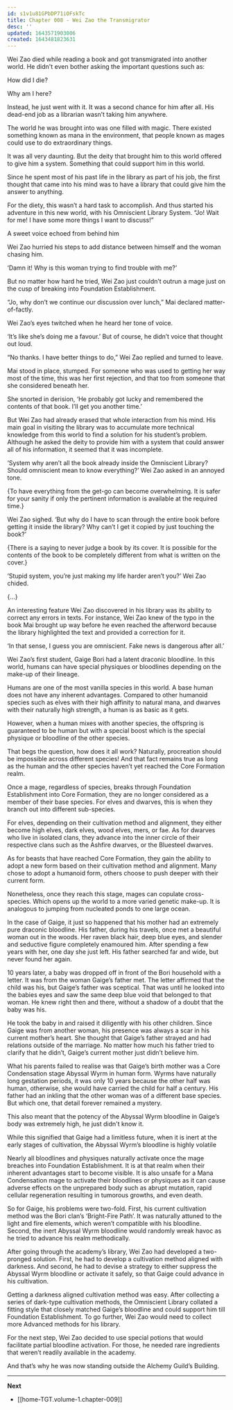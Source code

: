 ```yaml
---
id: s1v1u81GPbDP71iOFskTc
title: Chapter 008 - Wei Zao the Transmigrator
desc: ''
updated: 1643571903006
created: 1643481823631
---
```


Wei Zao died while reading a book and got transmigrated into another world. He didn't even bother asking the important questions such as: 

How did I die?

Why am I here?

Instead, he just went with it.  It was a second chance for him after all. His dead-end job as a librarian wasn’t taking him anywhere.

The world he was brought into was one filled with magic. There existed something known as mana in the environment, that people known as mages could use to do extraordinary things. 

It was all very daunting. But the deity that brought him to this world offered to give him a system. Something that could support him in this world.

Since he spent most of his past life in the library as part of his job, the first thought that came into his mind was to have a library that could give him the answer to anything.

For the diety, this wasn’t a hard task to accomplish. And thus started his adventure in this new world, with his Omniscient Library System.
“Jo! Wait for me! I have some more things I want to discuss!”

A sweet voice echoed from behind him

Wei Zao hurried his steps to add distance between himself and the woman chasing him.

‘Damn it! Why is this woman trying to find trouble with me?’

But no matter how hard he tried, Wei Zao just couldn’t outrun a mage just on the cusp of breaking into Foundation Establishment.

“Jo, why don’t we continue our discussion over lunch,” Mai declared matter-of-factly.

Wei Zao’s eyes twitched when he heard her tone of voice.

‘It’s like she’s doing me a favour.’ But of course, he didn’t voice that thought out loud.

“No thanks. I have better things to do,” Wei Zao replied and turned to leave.

Mai stood in place, stumped. For someone who was used to getting her way most of the time, this was her first rejection, and that too from someone that she considered beneath her.

She snorted in derision, ‘He probably got lucky and remembered the contents of that book. I’ll get you another time.’


But Wei Zao had already erased that whole interaction from his mind. His main goal in visiting the library was to accumulate more technical knowledge from this world to find a solution for his student’s problem. Although he asked the deity to provide him with a system that could answer all of his information, it seemed that it was incomplete.

‘System why aren’t all the book already inside the Omniscient Library? Should omniscient mean to know everything?’ Wei Zao asked in an annoyed tone.

{To have everything from the get-go can become overwhelming. It is safer for your sanity if only the pertinent information is available at the required time.}

Wei Zao sighed. ‘But why do I have to scan through the entire book before getting it inside the library? Why can’t I get it copied by just touching the book?’

{There is a saying to never judge a book by its cover. It is possible for the contents of the book to be completely different from what is written on the cover.}

‘Stupid system, you’re just making my life harder aren’t you?’ Wei Zao chided.

{…}

An interesting feature Wei Zao discovered in his library was its ability to correct any errors in texts. For instance, Wei Zao knew of the typo in the book Mai brought up way before he even reached the afterword because the library highlighted the text and provided a correction for it.

‘In that sense, I guess you are omniscient. Fake news is dangerous after all.’

Wei Zao’s first student, Gaige Bori had a latent draconic bloodline. In this world, humans can have special physiques or bloodlines depending on the make-up of their lineage.

Humans are one of the most vanilla species in this world. A base human does not have any inherent advantages. Compared to other humanoid species such as elves with their high affinity to natural mana, and dwarves with their naturally high strength, a human is as basic as it gets.

However, when a human mixes with another species, the offspring is guaranteed to be human but with a special boost which is the special physique or bloodline of the other species.

That begs the question, how does it all work? Naturally, procreation should be impossible across different species! And that fact remains true as long as the human and the other species haven’t yet reached the Core Formation realm.

Once a mage, regardless of species, breaks through Foundation Establishment into Core Formation, they are no longer considered as a member of their base species. For elves and dwarves, this is when they branch out into different sub-species. 

For elves, depending on their cultivation method and alignment, they either become high elves, dark elves, wood elves, mers, or fae. As for dwarves who live in isolated clans, they advance into the inner circle of their respective clans such as the Ashfire dwarves, or the Bluesteel dwarves.

As for beasts that have reached Core Formation, they gain the ability to adopt a new form based on their cultivation method and alignment. Many chose to adopt a humanoid form, others choose to push deeper with their current form.

Nonetheless, once they reach this stage, mages can copulate cross-species. Which opens up the world to a more varied genetic make-up. It is analogous to jumping from nucleated ponds to one large ocean.

In the case of Gaige, it just so happened that his mother had an extremely pure draconic bloodline. His father, during his travels, once met a beautiful woman out in the woods. Her raven black hair, deep blue eyes, and slender and seductive figure completely enamoured him. After spending a few years with her, one day she just left. His father searched far and wide, but never found her again.

10 years later, a baby was dropped off in front of the Bori household with a letter. It was from the woman Gaige’s father met. The letter affirmed that the child was his, but Gaige’s father was sceptical. That was until he looked into the babies eyes and saw the same deep blue void that belonged to that woman. He knew right then and there, without a shadow of a doubt that the baby was his.

He took the baby in and raised it diligently with his other children. Since Gaige was from another woman, his presence was always a scar in his current mother’s heart. She thought that Gaige’s father strayed and had relations outside of the marriage. No matter how much his father tried to clarify that he didn’t, Gaige’s current mother just didn’t believe him.

What his parents failed to realise was that Gaige’s birth mother was a Core Condensation stage Abyssal Wyrm in human form. Wyrms have naturally long gestation periods, it was only 10 years because the other half was human, otherwise, she would have carried the child for half a century. His father had an inkling that the other woman was of a different base species. But which one, that detail forever remained a mystery.

This also meant that the potency of the Abyssal Wyrm bloodline in Gaige’s body was extremely high, he just didn't know it.

While this signified that Gaige had a limitless future, when it is inert at the early stages of cultivation, the Abyssal Wyrm’s bloodline is highly volatile 

Nearly all bloodlines and physiques naturally activate once the mage breaches into Foundation Establishment. It is at that realm when their inherent advantages start to become visible. It is also unsafe for a Mana Condensation mage to activate their bloodlines or physiques as it can cause adverse effects on the unprepared body such as abrupt mutation, rapid cellular regeneration resulting in tumorous growths, and even death.

So for Gaige, his problems were two-fold. First, his current cultivation method was the Bori clan’s ‘Bright-Fire Path’. It was naturally attuned to the light and fire elements, which weren’t compatible with his bloodline. Second, the inert Abyssal Wyrm bloodline would randomly wreak havoc as he tried to advance his realm methodically.

After going through the academy’s library, Wei Zao had developed a two-pronged solution. First, he had to develop a cultivation method aligned with darkness. And second, he had to devise a strategy to either suppress the Abyssal Wyrm bloodline or activate it safely, so that Gaige could advance in his cultivation.

Getting a darkness aligned cultivation method was easy. After collecting a series of dark-type cultivation methods, the Omniscient Library collated a fitting style that closely matched Gaige’s bloodline and could support him till Foundation Establishment. To go further, Wei Zao would need to collect more Advanced methods for his library.

For the next step, Wei Zao decided to use special potions that would facilitate partial bloodline activation. For those, he needed rare ingredients that weren’t readily available in the academy. 

And that’s why he was now standing outside the Alchemy Guild’s Building.

____

**Next**
* [[home-TGT.volume-1.chapter-009]]
